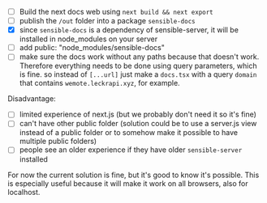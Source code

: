 - [ ] Build the next docs web using `next build && next export`
- [ ] publish the `/out` folder into a package `sensible-docs`
- [x] since `sensible-docs` is a dependency of sensible-server, it will be installed in node_modules on your server
- [ ] add public: "node_modules/sensible-docs"
- [ ] make sure the docs work without any paths because that doesn't work. Therefore everything needs to be done using query parameters, which is fine. so instead of `[...url]` just make a `docs.tsx` with a query `domain` that contains `wemote.leckrapi.xyz`, for example.

Disadvantage:

- [ ] limited experience of next.js (but we probably don't need it so it's fine)
- [ ] can't have other public folder (solution could be to use a server.js view instead of a public folder or to somehow make it possible to have multiple public folders)
- [ ] people see an older experience if they have older `sensible-server` installed

For now the current solution is fine, but it's good to know it's possible. This is especially useful because it will make it work on all browsers, also for localhost.
